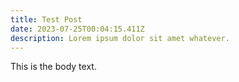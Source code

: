 ```yaml
---
title: Test Post
date: 2023-07-25T00:04:15.411Z
description: Lorem ipsum dolor sit amet whatever.
---
```

This is the body text.